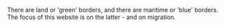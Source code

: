 There are land or 'green' borders, and there are maritime or 'blue' borders. The focus of this website is on the latter - and on migration.
